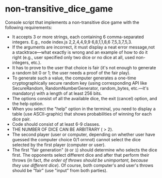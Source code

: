 # non-transitive_dice_game

Console script that implements a non-transitive dice game with the following requirements:

- It accepts 3 or more strings, each containing 6 comma-separated integers. E.g., node index.js 2,2,4,4,9,9 6,8,1,1,8,6 7,5,3,7,5,3.
- If the arguments are incorrect, it must display a neat error message,not a stacktrace—what exactly is wrong and an example of how to do it right (e.g., user specified only two dice or no dice at all, used non-integers, etc.).
- It has to prove to the user that choice is fair (it's not enough to generate a random bit 0 or 1; the user needs a proof of the fair play).
- To generate such a value, the computer generates a one-time cryptographically secure random key (using corresponding API like SecureRandom, RandomNumberGenerator, random_bytes, etc.—it's mandatory) with a length of at least 256 bits.
- The options consist of all the available dice, the exit (cancel) option, and the help option.
- When you select the "help" option in the terminal, you need to display a table (use ASCII-graphic) that shows probabilities of winning for each dice pair.
- Code should consist of at least 6-9 classes.
- THE NUMBER OF DICE CAN BE ARBITRARY ( > 2).
- The second player (user or computer, depending on whether user have guessed the computer choice 0/1 ornnot) cannot select the dice selected by the first player (computer or user).
- The first "fair generation" (`0` or `1`) should determine who selects the dice first. The opponents select different dice and after that perform their throws (in fact, _the order of throws should be unimportant, because they use different dice_). Of course, both computer's and user's throws should be "fair" (use "input" from both parties).
